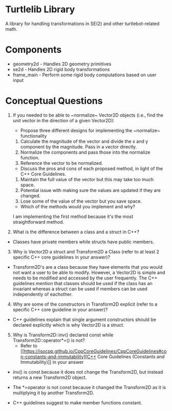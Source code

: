 # Turtlelib Library
A library for handling transformations in SE(2) and other turtlebot-related math.

# Components
- geometry2d - Handles 2D geometry primitives
- se2d - Handles 2D rigid body transformations
- frame_main - Perform some rigid body computations based on user input

# Conceptual Questions
1. If you needed to be able to ~normalize~ Vector2D objects (i.e., find the unit vector in the direction of a given Vector2D):
   - Propose three different designs for implementing the ~normalize~ functionality
   1. Calculate the magnitude of the vector and divide the x and y component by the magnitude. Pass in a vector directly.
   2. Normalize the components and pass those into the normalize function.
   3. Reference the vector to be normalized.

   - Discuss the pros and cons of each proposed method, in light of the C++ Core Guidelines.
   1. Maintain the full value of the vector but this may take too much space.
   2. Potential issue with making sure the values are updated if they are changed.
   3. Lose some of the value of the vector but you save space.

   - Which of the methods would you implement and why?
   
   I am implementing the first method because it's the most straightforward method.

2. What is the difference between a class and a struct in C++?

- Classes have private members while structs have public members.

3. Why is Vector2D a struct and Transform2D a Class (refer to at least 2 specific C++ core guidelines in your answer)?

- Transform2D's are a class because they have elements that you would not want a user to be able to modify. However, a Vector2D is simple and needs to be modified and accessed by the user frequently. The C++ guidelines mention that classes should be used if the class has an invariant whereas a struct can be used if members can be used independently of eachother.

4. Why are some of the constructors in Transform2D explicit (refer to a specific C++ core guideline in your answer)?

- C++ guidelines explain that single argument constructors should be declared explicitly which is why Vector2D is a struct.

5. Why is Transform2D::inv() declared const while Transform2D::operator*=() is not?
   - Refer to [[https://isocpp.github.io/CppCoreGuidelines/CppCoreGuidelines#con-constants-and-immutability][C++ Core Guidelines (Constants and Immutability)]] in your answer

- inv() is const because it does not change the Transform2D, but instead returns a new Transform2D object. 

- The *=operator is not const because it changed the Transform2D as it is multiplying it by another Transform2D.

- C++ guidelines suggest to make member functions constant.